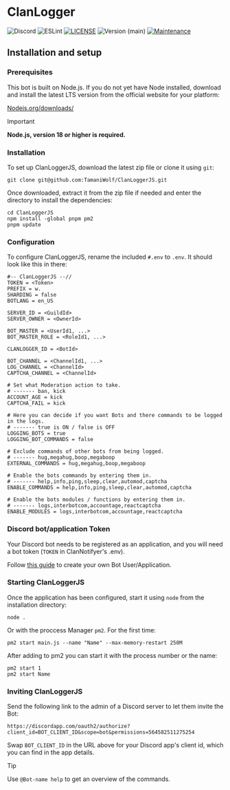 # ClanLogger
![Discord](https://img.shields.io/discord/720746186788831323?style=flat-square&logo=discord&logoColor=%23ffffff&logoSize=auto&label=Eternal%20Clan&color=%237289da&link=https%3A%2F%2Fdiscord.gg%2FQXnbmW6dr3)
![ESLint](https://img.shields.io/badge/custom-%234B32C3?style=flat-square&logo=eslint&logoColor=%23ffffff&logoSize=auto&label=ESLint)
[![LICENSE](https://img.shields.io/github/license/EternalClan/ClanLogger?style=flat-square)](LICENSE)
![Version (main)](https://img.shields.io/github/package-json/v/EternalClan/ClanLogger/main?style=flat-square)<!-- 
![GitHub Actions Workflow Status](https://img.shields.io/github/actions/workflow/status/EternalClan/ClanLogger/nodejs.yml?branch=main&style=flat-square&link=https%3A%2F%2Fgithub.com%EternalClan%2FClanLogger%2Factions)
-->
[![Maintenance](https://img.shields.io/maintenance/yes/2024?style=flat-square)](https://github.com/EternalClan/ClanLogger/graphs/commit-activity)


## Installation and setup

### Prerequisites

This bot is built on Node.js. If you do not yet have Node installed, download and install the latest LTS version from the official website for your platform:

[Nodejs.org/downloads/](https://nodejs.org/en/download/)

> [!IMPORTANT]
> **Node.js, version 18 or higher is required.**

### Installation

To set up ClanLoggerJS, download the latest zip file or clone it using `git`:

    git clone git@github.com:TamaniWolf/ClanLoggerJS.git
    
Once downloaded, extract it from the zip file if needed and enter the directory to install the dependencies:

    cd ClanLoggerJS
    npm install -global pnpm pm2
    pnpm update

### Configuration
 
To configure ClanLoggerJS, rename the included `#.env` to `.env`. It should look like this in there:

```.env
#-- ClanLoggerJS --//
TOKEN = <Token>
PREFIX = w.
SHARDING = false
BOTLANG = en_US

SERVER_ID = <GuildId>
SERVER_OWNER = <OwnerId>

BOT_MASTER = <UserId1, ...>
BOT_MASTER_ROLE = <RoleId1, ...>

CLANLOGGER_ID = <BotId>

BOT_CHANNEL = <ChannelId1, ...>
LOG_CHANNEL = <ChannelId>
CAPTCHA_CHANNEL = <ChannelId>

# Set what Moderation action to take.
# ------- ban, kick
ACCOUNT_AGE = kick
CAPTCHA_FAIL = kick

# Here you can decide if you want Bots and there commands to be logged in the logs.
# ------- true is ON / false is OFF
LOGGING_BOTS = true
LOGGING_BOT_COMMANDS = false

# Exclude commands of other bots from being logged.
# ------- hug,megahug,boop,megaboop
EXTERNAL_COMMANDS = hug,megahug,boop,megaboop

# Enable the bots commands by entering them in.
# ------- help,info,ping,sleep,clear,automod,captcha
ENABLE_COMMANDS = help,info,ping,sleep,clear,automod,captcha

# Enable the bots modules / functions by entering them in.
# ------- logs,interbotcom,accountage,reactcaptcha
ENABLE_MODULES = logs,interbotcom,accountage,reactcaptcha
```

### Discord bot/application Token
Your Discord bot needs to be registered as an application, and you will need a bot token  (`TOKEN` in ClanNotifyer's .env).

Follow [this guide](https://github.com/reactiflux/discord-irc/wiki/Creating-a-discord-bot-&-getting-a-token) to create your own Bot User/Application.

### Starting ClanLoggerJS

Once the application has been configured, start it using `node` from the installation directory:

    node .

Or with the proccess Manager `pm2`.
For the first time:

    pm2 start main.js --name "Name" --max-memory-restart 250M

After adding to pm2 you can start it with the process number or the name:

    pm2 start 1
    pm2 start Name
  
### Inviting ClanLoggerJS

Send the following link to the admin of a Discord server to let them invite the Bot:

  `https://discordapp.com/oauth2/authorize?client_id=BOT_CLIENT_ID&scope=bot&permissions=564582511275254`
  
Swap `BOT_CLIENT_ID` in the URL above for your Discord app's client id, which you can find in the app details.

> [!TIP]
> Use `@Bot-name help` to get an overview of the commands.
